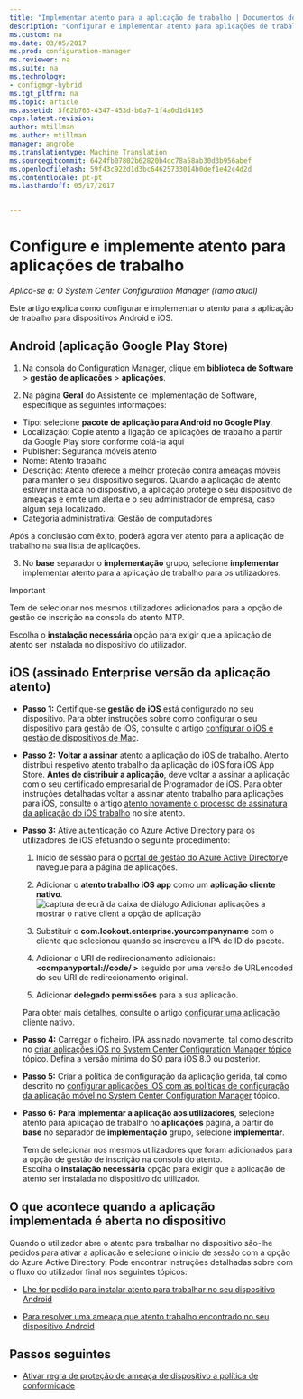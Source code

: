 ```yaml
---
title: "Implementar atento para a aplicação de trabalho | Documentos do Microsoft"
description: "Configurar e implementar atento para aplicações de trabalho."
ms.custom: na
ms.date: 03/05/2017
ms.prod: configuration-manager
ms.reviewer: na
ms.suite: na
ms.technology:
- configmgr-hybrid
ms.tgt_pltfrm: na
ms.topic: article
ms.assetid: 3f62b763-4347-453d-b0a7-1f4a0d1d4105
caps.latest.revision: 
author: mtillman
ms.author: mtillman
manager: angrobe
ms.translationtype: Machine Translation
ms.sourcegitcommit: 6424fb07802b62820b4dc78a58ab30d3b956abef
ms.openlocfilehash: 59f43c922d1d3bc64625733014b0def1e42c4d2d
ms.contentlocale: pt-pt
ms.lasthandoff: 05/17/2017


---
```

# <a name="configure-and-deploy-lookout-for-work-apps"></a>Configure e implemente atento para aplicações de trabalho

*Aplica-se a: O System Center Configuration Manager (ramo atual)*

Este artigo explica como configurar e implementar o atento para a aplicação de trabalho para dispositivos Android e iOS.

## <a name="android-google-play-store-app"></a>Android (aplicação Google Play Store)
1.  Na consola do Configuration Manager, clique em **biblioteca de Software** > **gestão de aplicações** > **aplicações**.

2.  Na página **Geral** do Assistente de Implementação de Software, especifique as seguintes informações:
  * Tipo: selecione **pacote de aplicação para Android no Google Play**.
  * Localização: Copie atento a ligação de aplicações de trabalho a partir da Google Play store conforme colá-la aqui
  * Publisher: Segurança móveis atento
  * Nome: Atento trabalho
  * Descrição: Atento oferece a melhor proteção contra ameaças móveis para manter o seu dispositivo seguros. Quando a aplicação de atento estiver instalada no dispositivo, a aplicação protege o seu dispositivo de ameaças e emite um alerta e o seu administrador de empresa, caso algum seja localizado.
  * Categoria administrativa: Gestão de computadores

  Após a conclusão com êxito, poderá agora ver atento para a aplicação de trabalho na sua lista de aplicações.

3.  No **base** separador o **implementação** grupo, selecione **implementar** implementar atento para a aplicação de trabalho para os utilizadores.
>[!IMPORTANT]
>Tem de selecionar nos mesmos utilizadores adicionados para a opção de gestão de inscrição na consola do atento MTP.

  Escolha o **instalação necessária** opção para exigir que a aplicação de atento ser instalada no dispositivo do utilizador.

## <a name="ios-enterprise-signed-version-of-lookout-app"></a>iOS (assinado Enterprise versão da aplicação atento)

* **Passo 1:** Certifique-se **gestão de iOS** está configurado no seu dispositivo. Para obter instruções sobre como configurar o seu dispositivo para gestão de iOS, consulte o artigo [configurar o iOS e gestão de dispositivos de Mac]().

* **Passo 2:** **Voltar a assinar** atento a aplicação do iOS de trabalho. Atento distribui respetivo atento trabalho da aplicação do iOS fora iOS App Store. **Antes de distribuir a aplicação**, deve voltar a assinar a aplicação com o seu certificado empresarial de Programador de iOS. Para obter instruções detalhadas voltar a assinar atento trabalho para aplicações para iOS, consulte o artigo [atento novamente o processo de assinatura da aplicação do iOS trabalho](https://personal.support.lookout.com/hc/en-us/articles/114094038714) no site atento.


* **Passo 3:** Ative autenticação do Azure Active Directory para os utilizadores de iOS efetuando o seguinte procedimento:
  1.  Início de sessão para o [portal de gestão do Azure Active Directory](https://manage.windowsazure.com)e navegue para a página de aplicações.
  2.  Adicionar o **atento trabalho iOS app** como um **aplicação cliente nativo**.
  ![captura de ecrã da caixa de diálogo Adicionar aplicações a mostrar o native client a opção de aplicação](media/aad-add-app.png)

  3. Substituir o **com.lookout.enterprise.yourcompanyname** com o cliente que selecionou quando se inscreveu a IPA de ID do pacote.
  4.  Adicionar o URI de redirecionamento adicionais:  **&lt;companyportal://code/ >** seguido por uma versão de URLencoded do seu URI de redirecionamento original.
  5.  Adicionar **delegado permissões** para a sua aplicação.

  Para obter mais detalhes, consulte o artigo [configurar uma aplicação cliente nativo](https://azure.microsoft.com/en-us/documentation/articles/app-service-mobile-how-to-configure-active-directory-authentication/#optional-configure-a-native-client-application).


* **Passo 4:** Carregar o ficheiro. IPA assinado novamente, tal como descrito no [criar aplicações iOS no System Center Configuration Manager tópico](https://docs.microsoft.com/en-us/sccm/apps/get-started/creating-ios-applications) tópico. Defina a versão mínima do SO para iOS 8.0 ou posterior.


* **Passo 5:** Criar a política de configuração da aplicação gerida, tal como descrito no [configurar aplicações iOS com as políticas de configuração da aplicação móvel no System Center Configuration Manager](https://docs.microsoft.com/en-us/sccm/apps/deploy-use/configure-ios-apps-with-app-configuration-policies) tópico.


* **Passo 6:** **Para implementar a aplicação aos utilizadores**, selecione atento para aplicação de trabalho no **aplicações** página, a partir do **base** no separador de **implementação** grupo, selecione **implementar**.

  Tem de selecionar nos mesmos utilizadores que foram adicionados para a opção de gestão de inscrição na consola do atento.  
Escolha o **instalação necessária** opção para exigir que a aplicação de atento ser instalada no dispositivo do utilizador.

## <a name="what-happens-when-the-deployed-app-is-opened-on-the-device"></a>O que acontece quando a aplicação implementada é aberta no dispositivo




Quando o utilizador abre o atento para trabalhar no dispositivo são-lhe pedidos para ativar a aplicação e selecione o início de sessão com a opção do Azure Active Directory. Pode encontrar instruções detalhadas sobre com o fluxo do utilizador final nos seguintes tópicos:

* [Lhe for pedido para instalar atento para trabalhar no seu dispositivo Android](http://docs.microsoft.com/intune/enduser/you-are-prompted-to-install-lookout-for-work-android)

* [Para resolver uma ameaça que atento trabalho encontrado no seu dispositivo Android](http://docs.microsoft.com/intune/enduser/you-need-to-resolve-a-threat-found-by-lookout-for-work-android)

## <a name="next-steps"></a>Passos seguintes
* [Ativar regra de proteção de ameaça de dispositivo a política de conformidade](enable-device-threat-protection-rule-compliance-policy.md)

